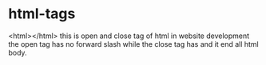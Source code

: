 # html-tags
&lt;html>&lt;/html> this is open and close tag of html in website development the open tag has no forward slash while the close tag has and it end all html body.
